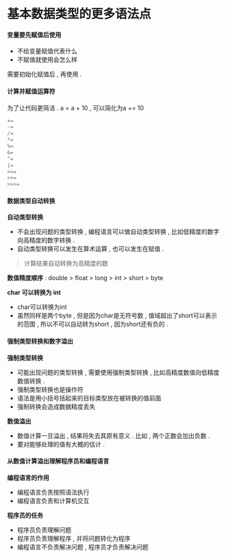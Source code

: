 # 基本数据类型的更多语法点

#### 变量要先赋值后使用

* 不给变量赋值代表什么
* 不赋值就使用会怎么样

需要初始化赋值后 , 再使用 .

#### 计算并赋值运算符

为了让代码更简洁 . a = a + 10 , 可以简化为a += 10

```java
+=
-=
/=
*=
%=
&=
^=
|=
<<=
>>=
>>>=
```

#### 数据类型自动转换

**自动类型转换**

* 不会出现问题的类型转换 , 编程语言可以做自动类型转换 , 比如低精度的数字向高精度的数字转换 . 
* 自动类型转换可以发生在算术运算 , 也可以发生在赋值 . 

> 计算结果自动转换为高精度的数

**数值精度顺序** : double &gt; float &gt; long &gt; int &gt; short &gt; byte

**char 可以转换为 int**

* char可以转换为int
* 虽然同样是两个byte , 但是因为char是无符号数 , 值域超出了short可以表示的范围 , 所以不可以自动转为short , 因为short还有负的 . 

#### 强制类型转换和数字溢出

**强制类型转换**

* 可能出现问题的类型转换 , 需要使用强制类型转换 , 比如高精度数值向低精度数值转换 . 
* 强制类型转换也是操作符
* 语法是用小括号括起来的目标类型放在被转换的值前面
* 强制转换会造成数据精度丢失

**数值溢出**

* 数值计算一旦溢出 , 结果将失去其原有意义 . 比如 , 两个正数会加出负数 . 
* 要对能够处理的值有大概的估计 . 

#### 从数值计算溢出理解程序员和编程语言

**编程语言的作用**

* 编程语言负责按照语法执行
* 编程语言负责和计算机交互

**程序员的任务**

* 程序员负责理解问题
* 程序员负责理解程序 , 并将问题转化为程序
* 编程语言不负责解决问题 , 程序员才负责解决问题



